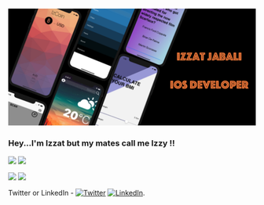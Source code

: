 ![Izzat Jabali](header.png)



### Hey...I'm Izzat but my mates call me Izzy !!
![](https://img.shields.io/badge/Language-Swift-yellow)
![](https://img.shields.io/badge/Language-Java-orange)

![](https://img.shields.io/badge/IDE-Xcode-blue)
![](https://img.shields.io/badge/IDE-Eclipse-blueviolet)

<!-- Actual text -->
Twitter or LinkedIn - [![Twitter][1.2]][1] [![LinkedIn][2.2]][2].


<!-- Icons -->

[1.2]: http://i.imgur.com/wWzX9uB.png (twitter icon without padding)
[2.2]: https://raw.githubusercontent.com/MartinHeinz/MartinHeinz/master/linkedin-3-16.png (LinkedIn icon without padding)

<!-- Links to your social media accounts -->

[1]: https://twitter.com/izzzyzz
[2]: https://www.linkedin.com/in/izzat-jabali/

